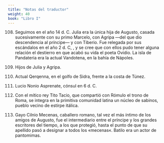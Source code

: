 ```yaml
---
title: "Notas del traductor"
weight: 40
book: "Libro I"
---
```

108. Seguimos en el año 14 d. C. Julia era la única hija de Augusto, casada sucesivamente con su primo Marcelo, con Agripa —del que dio descendencia al príncipe— y con Tiberio. Fue relegada por sus escándalos en el año 2 d. C, , y se cree que con ellos pudo tener alguna relación el destierro en que acabó su vida el poeta Ovidio. La isla de Pandateria era la actual Vandotena, en la bahía de Nápoles.

109. Hijos de Julia y Agripa.

110. Actual Qerqenna, en el golfo de Sidra, frente a la costa de Túnez.

111. Lucio Nonio Asprenate, cónsul en 6 d. C.

112. Con el mítico rey Tito Tacio, que compartió con Rómulo el trono de Roma, se integra en la primitiva comunidad latina un núcleo de sabinos, pueblo vecino de estirpe itálica.

113. Gayo Cilnio Mecenas, caballero romano, tal vez el más íntimo de los amigos de Augusto, fue el intermediario entre el príncipe y los grandes escritores del tiempo, a los que protegió, hasta el punto de que su apellido pasó a designar a todos los «mecenas«. Batilo era un actor de pantomimas.